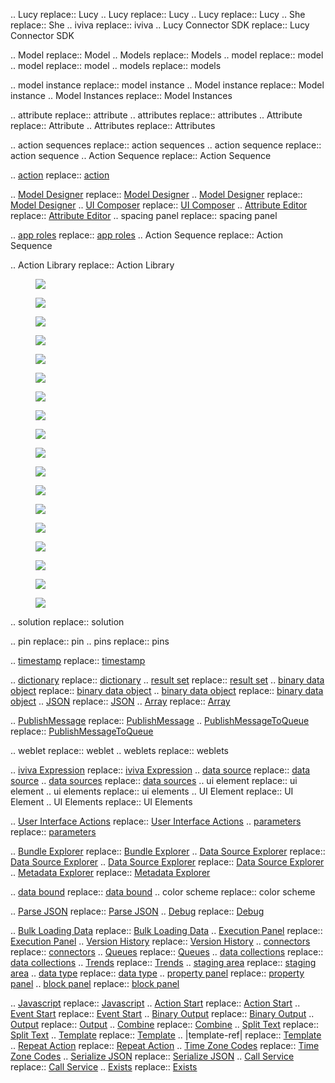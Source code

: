 .. Lucy  replace:: Lucy
.. Lucy  replace:: Lucy
.. Lucy  replace:: Lucy
.. She  replace:: She
.. iviva  replace:: iviva
.. Lucy Connector SDK replace:: Lucy Connector SDK

.. Model replace:: Model
.. Models replace:: Models
.. model replace:: model
.. model replace:: model
.. models replace:: models

.. model instance replace:: model instance
.. Model instance replace:: Model instance
.. Model Instances replace:: Model Instances

.. attribute replace:: attribute
.. attributes replace:: attributes
.. Attribute replace:: Attribute
.. Attributes replace:: Attributes

.. action sequences replace:: action sequences
.. action sequence replace:: action sequence
.. Action Sequence replace:: Action Sequence

.. [action](actions) replace:: [action](actions)

.. [Model Designer](model-designer) replace:: [Model Designer](model-designer)
.. [Model Designer](model-designer) replace:: [Model Designer](model-designer)
.. [UI Composer](uicomposer) replace:: [UI Composer](uicomposer)
.. [Attribute Editor](attributeeditor) replace:: [Attribute Editor](attributeeditor)
.. spacing panel replace:: spacing panel

.. [app roles](approles) replace:: [app roles](approles)
.. Action Sequence replace:: Action Sequence

.. Action Library replace:: Action Library

<figure><img src=' images/attradd.png image:: images/attradd.png'></figure>
<figure><img src=' images/attrgetter.png image:: images/attrgetter.png'></figure>
<figure><img src=' images/attrgetter.png image:: images/attrgetter.png'></figure>
<figure><img src=' images/attrsettings.png image:: images/attrsettings.png'></figure>
<figure><img src=' images/attrsettings.png image:: images/attrsettings.png'></figure>
<figure><img src=' images/quickinfo.png image:: images/quickinfo.png'></figure>
<figure><img src=' images/gear.png image:: images/gear.png'></figure>
<figure><img src=' images/trash.png image:: images/trash.png'></figure>
<figure><img src=' images/pencil.png image:: images/pencil.png'></figure>
<figure><img src=' images/glass.png image:: images/glass.png'></figure>
<figure><img src=' images/metadatamap.png image:: images/metadatamap.png'></figure>
<figure><img src=' images/play.png image:: images/play.png'></figure>
<figure><img src=' images/debugger.png image:: images/debugger.png'></figure>
<figure><img src=' images/mdeicon.png image:: images/mdeicon.png'></figure>

<figure><img src='  images/uic-general-tab.png image::  images/uic-general-tab.png'></figure>
<figure><img src='  images/uic-spacing-tab.png image::  images/uic-spacing-tab.png'></figure>
<figure><img src='  images/uic-appearance-tab.png image::  images/uic-appearance-tab.png'></figure>
<figure><img src='  images/uic-actions-tab.png image::  images/uic-actions-tab.png'></figure>

.. solution replace:: solution

.. pin replace:: pin
.. pins replace:: pins

.. [timestamp](datetimes) replace:: [timestamp](datetimes)

.. [dictionary](dictionaries) replace:: [dictionary](dictionaries)
.. [result set](dt-results) replace:: [result set](dt-results)
.. [binary data object](binobjects) replace:: [binary data object](binobjects)
.. [binary data object](binobjects) replace:: [binary data object](binobjects)
.. [JSON](dt-json) replace:: [JSON](dt-json)
.. [Array](dt-arrays) replace:: [Array](dt-arrays)


.. [PublishMessage](blocks.rst#publishmessage-ref) replace:: [PublishMessage](blocks.rst#publishmessage-ref)
.. [PublishMessageToQueue](blocks.rst#objectaction:System:PublishMessageToQueue-ref) replace:: [PublishMessageToQueue](blocks.rst#objectaction:System:PublishMessageToQueue-ref)

.. weblet replace:: weblet
.. weblets replace:: weblets

.. [iviva Expression](ice) replace:: [iviva Expression](ice)
.. [data source](datasources) replace:: [data source](datasources)
.. [data sources](datasources) replace:: [data sources](datasources)
.. ui element replace:: ui element
.. ui elements replace:: ui elements
.. UI Element replace:: UI Element
.. UI Elements replace:: UI Elements

.. [User Interface Actions](uis.rst#uiactions) replace:: [User Interface Actions](uis.rst#uiactions)
.. [parameters](axnparamconfig) replace:: [parameters](axnparamconfig)

.. [Bundle Explorer](bundleexplorer) replace:: [Bundle Explorer](bundleexplorer)
.. [Data Source Explorer](datasourceexplorer) replace:: [Data Source Explorer](datasourceexplorer)
.. [Data Source Explorer](datasourceexplorer) replace:: [Data Source Explorer](datasourceexplorer)
.. [Metadata Explorer](mde) replace:: [Metadata Explorer](mde)

.. [data bound](databinding) replace:: [data bound](databinding)
.. color scheme replace:: color scheme

.. [Parse JSON](block-source.raw.rst#fromjson-ref) replace:: [Parse JSON](block-source.raw.rst#fromjson-ref)
.. [Debug](block-source.raw.rst#debug-ref) replace:: [Debug](block-source.raw.rst#debug-ref)

.. [Bulk Loading Data](bulkloading) replace:: [Bulk Loading Data](bulkloading)
.. [Execution Panel](executionpanel) replace:: [Execution Panel](executionpanel)
.. [Version History](versionhistory) replace:: [Version History](versionhistory)
.. [connectors](connectortoolkit) replace:: [connectors](connectortoolkit)
.. [Queues](queues.rst#queues) replace:: [Queues](queues.rst#queues)
.. [data collections](datacollections) replace:: [data collections](datacollections)
.. [Trends](trends) replace:: [Trends](trends)
.. [staging area](stagingarea) replace:: [staging area](stagingarea)
.. [data type](datatypes) replace:: [data type](datatypes)
.. [property panel](propertiespanel) replace:: [property panel](propertiespanel)
.. [block panel](blockpanel) replace:: [block panel](blockpanel)

.. [Javascript](es6javascript-ref) replace:: [Javascript](es6javascript-ref)
.. [Action Start](actionstart-ref) replace:: [Action Start](actionstart-ref)
.. [Event Start](eventstart-ref) replace:: [Event Start](eventstart-ref)
.. [Binary Output](block-source.raw.rst#actionbinaryoutput-ref) replace:: [Binary Output](block-source.raw.rst#actionbinaryoutput-ref)
.. [Output](block-source.raw.rst#actionoutput-ref) replace:: [Output](block-source.raw.rst#actionoutput-ref)
.. [Combine](block-source.raw.rst#concat-ref) replace:: [Combine](block-source.raw.rst#concat-ref)
.. [Split Text](block-source.raw.rst#splittext-ref) replace:: [Split Text](block-source.raw.rst#splittext-ref)
.. [Template](block-source.raw.rst#template-ref) replace:: [Template](block-source.raw.rst#template-ref)
.. |template-ref| replace:: [Template](block-source.raw.rst#template-ref)
.. [Repeat Action](block-source.raw.rst#repeataction-ref) replace:: [Repeat Action](block-source.raw.rst#repeataction-ref)
.. [Time Zone Codes](timezonecodes.rst#timezonecodes) replace:: [Time Zone Codes](timezonecodes.rst#timezonecodes)
.. [Serialize JSON](block-source.raw.rst#tojson-ref) replace:: [Serialize JSON](block-source.raw.rst#tojson-ref)
.. [Call Service](block-source.raw.rst#callservice-ref) replace:: [Call Service](block-source.raw.rst#callservice-ref)
.. [Exists](block-source.raw.rst#exists-ref) replace:: [Exists](block-source.raw.rst#exists-ref)